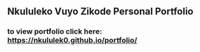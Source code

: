 ## Nkululeko Vuyo Zikode Personal Portfolio

### to view portfolio click here: https://nkululek0.github.io/portfolio/